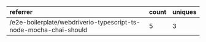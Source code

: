 | referrer                                                          | count | uniques |
| :---------------------------------------------------------------- | :---- | :------ |
| /e2e-boilerplate/webdriverio-typescript-ts-node-mocha-chai-should | 5     | 3       |